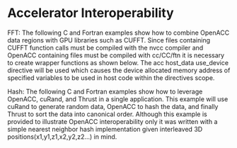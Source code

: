 Accelerator Interoperability
============================

FFT:
The following C and Fortran examples show how to combine OpenACC data regions with GPU libraries such as CUFFT. Since files containing CUFFT function calls must be compiled with the nvcc compiler and OpenACC containing files must be compiled with cc/CC/ftn it is necessary to create wrapper functions as shown below. The acc host_data use_device directive will be used which causes the device allocated memory address of specified variables to be used in host code within the directives scope.

Hash:
The following C and Fortran examples show how to leverage OpenACC, cuRand, and Thrust in a single application. This example will use cuRand to generate random data, OpenACC to hash the data, and finally Thrust to sort the data into canonical order. Although this example is provided to illustrate OpenACC interoperability only it was written with a simple nearest neighbor hash implementation given interleaved 3D positions(x1,y1,z1,x2,y2,z2…) in mind. 
